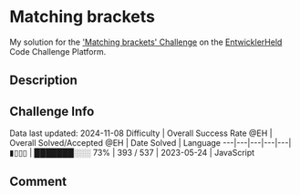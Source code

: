 # Matching brackets

My solution for the ['Matching brackets' Challenge](https://platform.entwicklerheld.de/challenge/matching-brackets?technology=JavaScript) on the [EntwicklerHeld](https://platform.entwicklerheld.de/) Code Challenge Platform.

## Description


## Challenge Info
Data last updated: 2024-11-08
Difficulty | Overall Success Rate @EH | Overall Solved/Accepted @EH | Date Solved | Language
---|---|---|---|---|
▮▯▯▯ | ███████░░░ 73% | 393 / 537 | 2023-05-24 | JavaScript

## Comment
